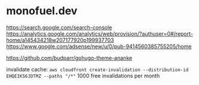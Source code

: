 # monofuel.dev

https://search.google.com/search-console
https://analytics.google.com/analytics/web/provision/?authuser=0#/report-home/a145434218w207177920p199937703
https://www.google.com/adsense/new/u/0/pub-9414560385755205/home

https://github.com/budparr/gohugo-theme-ananke

invalidate cache: `aws cloudfront create-invalidation --distribution-id EHQEIKS6JDTMZ --paths "/*"`
1000 free invalidations per month

